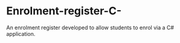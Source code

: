 # Enrolment-register-C-
An enrolment register developed to allow students to enrol via a C# application.
